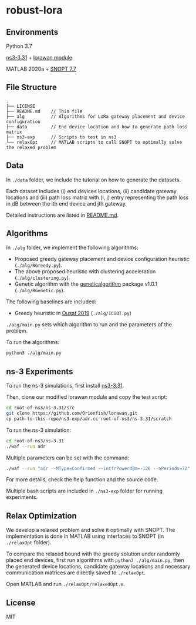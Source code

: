 # robust-lora

## Environments

Python 3.7

[ns3-3.31](https://www.nsnam.org/releases/ns-3-31/) + [lorawan module](https://github.com/signetlabdei/lorawan)

MATLAB 2020a + [SNOPT 7.7](https://ccom.ucsd.edu/~optimizers/solvers/snopt/)

## File Structure

```
.
├── LICENSE
├── README.md    // This file
├── alg          // Algorithms for LoRa gateway placement and device configuration
├── data         // End device location and how to generate path loss matrix 
├── ns3-exp      // Scripts to test in ns3
└── relaxOpt     // MATLAB scripts to call SNOPT to optimally solve the relaxed problem
```

## Data

In `./data` folder, we include the tutorial on how to generate the datasets.

Each dataset includes (i) end devices locations, (ii) candidate gateway locations and (iii) path loss matrix with (i, j) entry representing the path loss in dB between the ith end device and jth gateway.

Detailed instructions are listed in [README.md](./data/).

## Algorithms

In `./alg` folder, we implement the following algorithms:

* Proposed greedy gateway placement and device configuration heuristic (`./alg/RGreedy.py`).
* The above proposed heuristic with clustering acceleration (`./alg/clustering.py`).
* Genetic algorithm with the [geneticalgorithm](https://pypi.org/project/geneticalgorithm/) package v1.0.1 (`./alg/RGenetic.py`).

The following baselines are included:

* Greedy heuristic in [Ousat 2019](https://ieeexplore.ieee.org/abstract/document/8815670) (`./alg/ICIOT.py`)

`./alg/main.py` sets which algorithm to run and the parameters of the problem.

To run the algorithms:

```bash
python3 ./alg/main.py
```

## ns-3 Experiments

To run the ns-3 simulations, first install [ns3-3.31](https://www.nsnam.org/releases/ns-3-31/).

Then, clone our modified lorawan module and copy the test script:

```bash
cd root-of-ns3/ns-3.31/src
git clone https://github.com/Orienfish/lorawan.git
cp path-to-this-repo/ns3-exp/adr.cc root-of-ns3/ns-3.31/scratch
```

To run the ns-3 simulation:

```bash
cd root-of-ns3/ns-3.31
./waf --run adr
```

Multiple parameters can be set with the command:

```bash
./waf --run "adr --MType=Confirmed --intfrPowerdBm=-126 --nPeriods=72"
```

For more details, check the help function and the source code.

Multiple bash scripts are included in `./ns3-exp` folder for running experiments.

## Relax Optimization

We develop a relaxed problem and solve it optimally with SNOPT. The implementation is done in MATLAB using interfaces to SNOPT (in `./relaxOpt` folder).

To compare the relaxed bound with the greedy solution under randomly placed end devices, first run algorithms with `python3 ./alg/main.py`, then the generated device locations, candidate gateway locations and necessary communication matrices are directly saved to `./relaxOpt`.

Open MATLAB and run `./relaxOpt/relaxedOpt.m`.

## License

MIT

